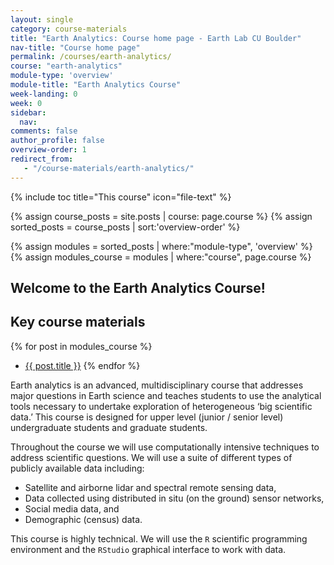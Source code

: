 ```yaml
---
layout: single
category: course-materials
title: "Earth Analytics: Course home page - Earth Lab CU Boulder"
nav-title: "Course home page"
permalink: /courses/earth-analytics/
course: "earth-analytics"
module-type: 'overview'
module-title: "Earth Analytics Course"
week-landing: 0
week: 0
sidebar:
  nav:
comments: false
author_profile: false
overview-order: 1
redirect_from:
   - "/course-materials/earth-analytics/"
---
```


{% include toc title="This course" icon="file-text" %}

{% assign course_posts = site.posts | course: page.course %}
{% assign sorted_posts = course_posts | sort:'overview-order' %}

{% assign modules = sorted_posts | where:"module-type", 'overview' %}
{% assign modules_course = modules | where:"course", page.course %}

<div class="notice--info" markdown="1">

## <i class="fa fa-ship" aria-hidden="true"></i> Welcome to the Earth Analytics Course!

## Key course materials

{% for post in modules_course %}
 * <a href="{{ site.url }}{{ post.permalink }}">{{ post.title }}</a>
{% endfor %}

</div>
<!-- an overview module specifies the overview content for the course including syllabus and any assignments  module-type: 'session' specified a week or a particular set of content surrounding a topic - eg internship seminar, etc -->

Earth analytics is an advanced, multidisciplinary course that addresses major
questions in Earth science and teaches students to use the analytical tools
necessary to undertake exploration of heterogeneous ‘big scientific data.’ This
course is designed for upper level (junior / senior level) undergraduate students
and graduate students.

Throughout the course we will use computationally intensive techniques to address
scientific questions. We will use a suite of different types of publicly available
data including:

* Satellite and airborne lidar and spectral remote sensing data,
* Data collected using distributed in situ (on the ground) sensor networks,
* Social media data, and
* Demographic (census) data.

This course is highly technical. We will use the `R` scientific programming
environment and the `RStudio` graphical interface to work with data.
